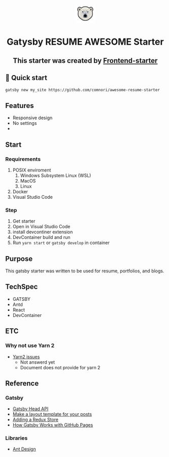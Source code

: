 <p align="center">
  <a href="https://www.gatsbyjs.com/?utm_source=starter&utm_medium=readme&utm_campaign=minimal-starter-ts">
    <img alt="Gatsby" src="src/images/icon.png" width="60" />
  </a>
</p>
<h1 align="center">
  Gatysby RESUME AWESOME Starter
</h1>
<h2 align="center">
  This starter was created by <a href=https://github.com/comnori/frontend-starter>Frontend-starter</a>
</h2>

## 🚀 Quick start

```shell
gatsby new my_site https://github.com/comnori/awesome-resume-starter
```

## Features

-   Responsive design
-   No settings
-

## Start

### Requirements

1. POSIX enviroment
    1. Windows Subsystem Linux (WSL)
    2. MacOS
    3. Linux
2. Docker
3. Visual Studio Code

### Step

1. Get starter
2. Open in Visual Studio Code
3. install devcontiner extension
4. DevContainer build and run
5. Run `yarn start` or `gatsby develop` in container

## Purpose

This gatsby starter was written to be used for resume, portfolios, and blogs.

## TechSpec

-   GATSBY
-   Antd
-   React
-   DevContainer

## ETC

### Why not use Yarn 2

-   [Yarn2 issues](https://github.com/gatsbyjs/gatsby/discussions/20949)
    -   Not answerd yet
    -   Document does not provide for yarn 2

## Reference

### Gatsby

-   [Gatsby Head API](https://www.gatsbyjs.com/docs/reference/built-in-components/gatsby-head/)
-   [Make a layout template for your posts](https://www.gatsbyjs.com/docs/how-to/routing/mdx/#make-a-layout-template-for-your-posts)
-   [Adding a Redux Store](https://www.gatsbyjs.com/docs/adding-redux-store/)
-   [How Gatsby Works with GitHub Pages](https://www.gatsbyjs.com/docs/how-to/previews-deploys-hosting/how-gatsby-works-with-github-pages/)

### Libraries

-   [Ant Design](https://ant.design/)

